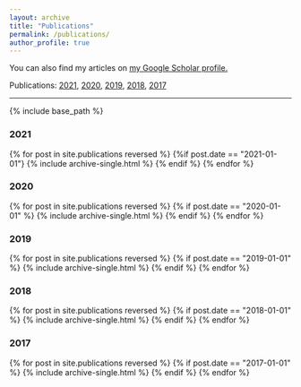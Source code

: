 ```yaml
---
layout: archive
title: "Publications"
permalink: /publications/
author_profile: true
---
```


You can also find my articles on <u><a href="https://scholar.google.com/citations?user=XT17oUEAAAAJ">my Google Scholar profile</a>.</u>

Publications:  [2021](#2021), [2020](#2020), [2019](#2019), [2018](#2018), [2017](#2017)

<hr>

{% include base_path %}

### 2021

{% for post in site.publications reversed %}
  {%if post.date == "2021-01-01"}
      {% include archive-single.html %}
  {% endif %}
{% endfor %}

### 2020

{% for post in site.publications reversed %}
  {% if post.date == "2020-01-01" %}
      {% include archive-single.html %}
  {% endif %}
{% endfor %}

### 2019

{% for post in site.publications reversed %}
  {% if post.date == "2019-01-01" %}
      {% include archive-single.html %}
  {% endif %}
{% endfor %}

### 2018

{% for post in site.publications reversed %}
  {% if post.date == "2018-01-01" %}
      {% include archive-single.html %}
  {% endif %}
{% endfor %}

### 2017

{% for post in site.publications reversed %}
  {% if post.date == "2017-01-01" %}
      {% include archive-single.html %}
  {% endif %}
{% endfor %}